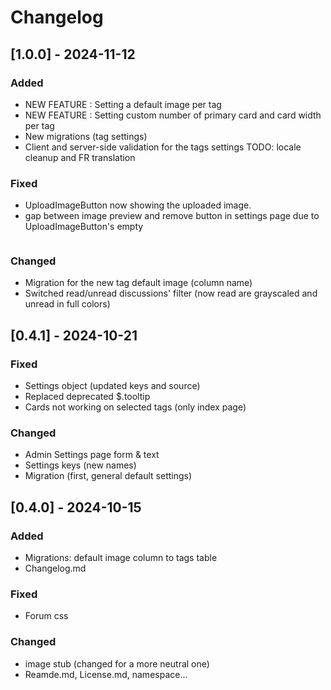 # Changelog

## [1.0.0] - 2024-11-12
### Added
- NEW FEATURE : Setting a default image per tag
- NEW FEATURE : Setting custom number of primary card and card width per tag
- New migrations (tag settings)
- Client and server-side validation for the tags settings
TODO: locale cleanup and FR translation

### Fixed
- UploadImageButton now showing the uploaded image.
- gap between image preview and remove button in settings page due to UploadImageButton's empty <p><img></p>

### Changed
- Migration for the new tag default image (column name)
- Switched read/unread discussions' filter (now read are grayscaled and unread in full colors)

## [0.4.1] - 2024-10-21
### Fixed
- Settings object (updated keys and source)
- Replaced deprecated $.tooltip
- Cards not working on selected tags (only index page)

### Changed
- Admin Settings page form & text
- Settings keys (new names)
- Migration (first, general default settings)

## [0.4.0] - 2024-10-15
### Added
- Migrations: default image column to tags table
- Changelog.md

### Fixed
- Forum css

### Changed
- image stub (changed for a more neutral one)
- Reamde.md, License.md, namespace...